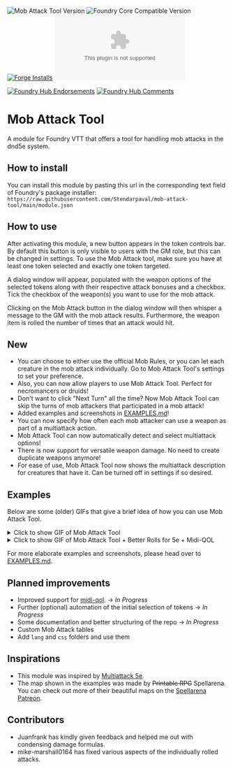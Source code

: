 ![Mob Attack Tool Version](https://img.shields.io/badge/dynamic/json.svg?url=https%3A%2F%2Fraw.githubusercontent.com%2FStendarpaval%2Fmob-attack-tool%2Fmaster%2Fmodule.json&label=Module%20Version&query=$.version&colorB=blue)
![Foundry Core Compatible Version](https://img.shields.io/badge/dynamic/json.svg?url=https%3A%2F%2Fraw.githubusercontent.com%2FStendarpaval%2Fmob-attack-tool%2Fmaster%2Fmodule.json&label=Foundry%20Version&query=$.compatibleCoreVersion&colorB=orange) [![Forge Installs](https://img.shields.io/badge/dynamic/json?label=Forge%20Installs&query=package.installs&suffix=%25&url=https%3A%2F%2Fforge-vtt.com%2Fapi%2Fbazaar%2Fpackage%2Fmob-attack-tool&colorB=4aa94a)](https://forge-vtt.com/bazaar#package=mob-attack-tool) ![Latest Release Download Count](https://img.shields.io/github/downloads/Stendarpaval/mob-attack-tool/latest/module.zip)

[![Foundry Hub Endorsements](https://img.shields.io/endpoint?logoColor=white&url=https%3A%2F%2Fwww.foundryvtt-hub.com%2Fwp-json%2Fhubapi%2Fv1%2Fpackage%2Fmob-attack-tool%2Fshield%2Fendorsements)](https://www.foundryvtt-hub.com/package/mob-attack-tool/) [![Foundry Hub Comments](https://img.shields.io/endpoint?logoColor=white&url=https%3A%2F%2Fwww.foundryvtt-hub.com%2Fwp-json%2Fhubapi%2Fv1%2Fpackage%2Fmob-attack-tool%2Fshield%2Fcomments)](https://www.foundryvtt-hub.com/package/mob-attack-tool/)

# Mob Attack Tool
A module for Foundry VTT that offers a tool for handling mob attacks in the dnd5e system.

## How to install
You can install this module by pasting this url in the corresponding text field of Foundry's package installer: `https://raw.githubusercontent.com/Stendarpaval/mob-attack-tool/main/module.json`

## How to use
After activating this module, a new button appears in the token controls bar. By default this button is only visible to users with the GM role, but this can be changed in settings. To use the Mob Attack tool, make sure you have at least one token selected and exactly one token targeted. 

A dialog window will appear, populated with the weapon options of the selected tokens along with their respective attack bonuses and a checkbox. Tick the checkbox of the weapon(s) you want to use for the mob attack. 

Clicking on the Mob Attack button in the dialog window will then whisper a message to the GM with the mob attack results. Furthermore, the weapon item is rolled the number of times that an attack would hit.

## New

* You can choose to either use the official Mob Rules, or you can let each creature in the mob attack individually. Go to Mob Attack Tool's settings to set your preference.
* Also, you can now allow players to use Mob Attack Tool. Perfect for necromancers or druids!
* Don't want to click "Next Turn" all the time? Now Mob Attack Tool can skip the turns of mob attackers that participated in a mob attack!
* Added examples and screenshots in [EXAMPLES.md](EXAMPLES.md)!
* You can now specify how often each mob attacker can use a weapon as part of a multiattack action. 
* Mob Attack Tool can now automatically detect and select multiattack options! 
* There is now support for versatile weapon damage. No need to create duplicate weapons anymore!
* For ease of use, Mob Attack Tool now shows the multiattack description for creatures that have it. Can be turned off in settings if so desired.

## Examples

Below are some (older) GIFs that give a brief idea of how you can use Mob Attack Tool.

<details>
  <summary>Click to show GIF of Mob Attack Tool</summary>

  ![MAT-video-v0 0 3](https://user-images.githubusercontent.com/17188192/110196581-c81b2f00-7e45-11eb-908a-f0fd73567e10.gif)
</details>

<details>
  <summary>Click to show GIF of Mob Attack Tool + Better Rolls for 5e + Midi-QOL</summary>

  ![MAT-video-midi-qol-v0 0 3](https://user-images.githubusercontent.com/17188192/110196624-0fa1bb00-7e46-11eb-9ec1-ade1ef8dff96.gif)
</details>

For more elaborate examples and screenshots, please head over to [EXAMPLES.md](EXAMPLES.md). 

## Planned improvements
* Improved support for [midi-qol](https://gitlab.com/tposney/midi-qol). -> _In Progress_
* Further (optional) automation of the initial selection of tokens -> _In Progress_
* Some documentation and better structuring of the repo -> _In Progress_
* Custom Mob Attack tables
* Add `lang` and `css` folders and use them


## Inspirations
* This module was inspired by [Multiattack 5e](https://github.com/jessev14/Multiattack-5e).
* The map shown in the examples was made by ~~Printable RPG~~ Spellarena. You can check out more of their beautiful maps on the [Spellarena Patreon](https://www.patreon.com/m/spellarena). 

## Contributors
* Juanfrank has kindly given feedback and helped me out with condensing damage formulas.
* mike-marshall0164 has fixed various aspects of the individually rolled attacks. 
